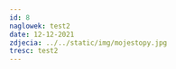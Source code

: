 ```yaml
---
id: 8
naglowek: test2
date: 12-12-2021
zdjecia: ../../static/img/mojestopy.jpg
tresc: test2
---
```

